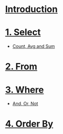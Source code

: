 # [Introduction](https://github.com/yangshiteng/StatQuest-Study-Notes/blob/main/SQL/Introduction.md)
# [1. Select](https://github.com/yangshiteng/StatQuest-Study-Notes/blob/main/SQL/select.md)
  * [Count, Avg and Sum](https://github.com/yangshiteng/StatQuest-Study-Notes/blob/main/SQL/Count%2C%20Avg%20and%20Sum.md)
# [2. From](https://github.com/yangshiteng/StatQuest-Study-Notes/blob/main/Notes/SQL_join.md)
# [3. Where](https://github.com/yangshiteng/StatQuest-Study-Notes/blob/main/SQL/where.md)
  * [And, Or, Not](https://github.com/yangshiteng/StatQuest-Study-Notes/blob/main/SQL/And%2C%20Or%2C%20Not.md)
# [4. Order By](https://github.com/yangshiteng/StatQuest-Study-Notes/blob/main/SQL/Order_by.md)
